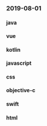 ### 2019-08-01

#### java

#### vue

#### kotlin

#### javascript

#### css

#### objective-c

#### swift

#### html
